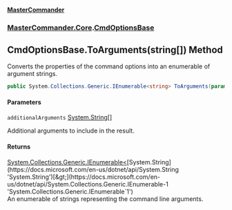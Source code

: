 #### [MasterCommander](MasterCommander.md 'MasterCommander')
### [MasterCommander.Core](MasterCommander.md#MasterCommander.Core 'MasterCommander.Core').[CmdOptionsBase](CmdOptionsBase.md 'MasterCommander.Core.CmdOptionsBase')

## CmdOptionsBase.ToArguments(string[]) Method

Converts the properties of the command options into an enumerable of argument strings.

```csharp
public System.Collections.Generic.IEnumerable<string> ToArguments(params string[] additionalArguments);
```
#### Parameters

<a name='MasterCommander.Core.CmdOptionsBase.ToArguments(string[]).additionalArguments'></a>

`additionalArguments` [System.String](https://docs.microsoft.com/en-us/dotnet/api/System.String 'System.String')[[]](https://docs.microsoft.com/en-us/dotnet/api/System.Array 'System.Array')

Additional arguments to include in the result.

#### Returns
[System.Collections.Generic.IEnumerable&lt;](https://docs.microsoft.com/en-us/dotnet/api/System.Collections.Generic.IEnumerable-1 'System.Collections.Generic.IEnumerable`1')[System.String](https://docs.microsoft.com/en-us/dotnet/api/System.String 'System.String')[&gt;](https://docs.microsoft.com/en-us/dotnet/api/System.Collections.Generic.IEnumerable-1 'System.Collections.Generic.IEnumerable`1')  
An enumerable of strings representing the command line arguments.